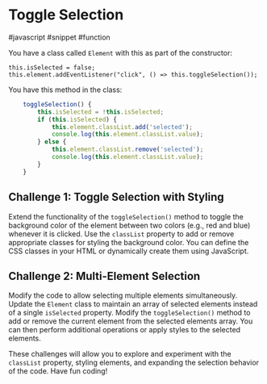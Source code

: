 # Toggle Selection

#javascript #snippet #function

You have a class called `Element` with this as part of the constructor:

```
this.isSelected = false;
this.element.addEventListener("click", () => this.toggleSelection());
```

You have this method in the class:

```js
    toggleSelection() {
        this.isSelected = !this.isSelected;
        if (this.isSelected) {
            this.element.classList.add('selected');
            console.log(this.element.classList.value);
        } else {
            this.element.classList.remove('selected');
            console.log(this.element.classList.value);
        }
    }
```

## Challenge 1: Toggle Selection with Styling

Extend the functionality of the `toggleSelection()` method to toggle the background color of the element between two colors (e.g., red and blue) whenever it is clicked. Use the `classList` property to add or remove appropriate classes for styling the background color. You can define the CSS classes in your HTML or dynamically create them using JavaScript.

## Challenge 2: Multi-Element Selection

Modify the code to allow selecting multiple elements simultaneously. Update the `Element` class to maintain an array of selected elements instead of a single `isSelected` property. Modify the `toggleSelection()` method to add or remove the current element from the selected elements array. You can then perform additional operations or apply styles to the selected elements.

These challenges will allow you to explore and experiment with the `classList` property, styling elements, and expanding the selection behavior of the code. Have fun coding!


